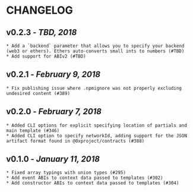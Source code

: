# CHANGELOG

## v0.2.3 - _TBD, 2018_

    * Add a `backend` parameter that allows you to specify your backend (web3 or ethers). Ethers auto-converts small ints to numbers (#TBD)
    * Add support for ABIv2 (#TBD)

## v0.2.1 - _February 9, 2018_

    * Fix publishing issue where .npmignore was not properly excluding undesired content (#389)

## v0.2.0 - _February 7, 2018_

    * Added CLI options for explicit specifying location of partials and main template (#346)
    * Added CLI option to specify networkId, adding support for the JSON artifact format found in @0xproject/contracts (#388)

## v0.1.0 - _January 11, 2018_

    * Fixed array typings with union types (#295)
    * Add event ABIs to context data passed to templates (#302)
    * Add constructor ABIs to context data passed to templates (#304)
